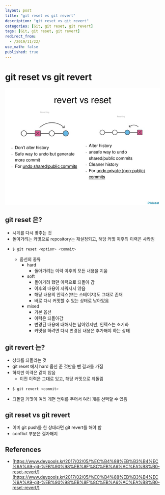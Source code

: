 ```yaml
---
layout: post
title: "git reset vs git revert"
description: "git reset vs git revert"
categories: [Git, git reset, git revert]
tags: [Git, git reset, git revert]
redirect_from:
  - /2019/11/22/
use_math: false
published: true
---
```


# git reset vs git revert

<img src="/assets/images/posts/4/git-reset-vs-git-revert.jpg">

## git reset 은?

- 시계를 다시 맞추는 것
- 돌아가려는 커밋으로 repository는 재설정되고, 해당 커밋 이후의 이력은 사라짐
- ```sh
  $ git reset <option> <commit>
  ```
  - 옵션의 종류
    - hard
      - 돌아가려는 이력 이후의 모든 내용을 지움
    - soft
      - 돌아가려 했던 이력으로 되돌아 감
      - 이후의 내용이 지워지지 않음
      - 해당 내용의 인덱스(또는 스테이지)도 그대로 존재
      - 바로 다시 커밋할 수 있는 상태로 남아있음
    - mixed
      - 기본 옵션
      - 이력은 되돌아감
      - 변경된 내용에 대해서는 남아있지만, 인덱스는 초기화
      - 커밋을 하려면 다시 변경된 내용은 추가해야 하는 상태

## git revert 는?

- 상태를 되돌리는 것
- git reset 에서 hard 옵션 준 것만을 뺀 결과를 가짐
- 하지만 이력은 같지 않음
  - 이전 이력은 그대로 있고, 해당 커밋으로 되돌림
- ```sh
  $ git revert <commit>
  ```
- 되돌릴 커밋이 여러 개면 범위를 주어서 여러 개를 선택할 수 있음

## git reset vs git revert

- 이미 git push를 한 상태라면 git revert를 해야 함
- conflict 부분은 결자해지

## References

- [https://www.devpools.kr/2017/02/05/%EC%B4%88%EB%B3%B4%EC%9A%A9-git-%EB%90%98%EB%8F%8C%EB%A6%AC%EA%B8%B0-reset-revert/](https://www.devpools.kr/2017/02/05/%EC%B4%88%EB%B3%B4%EC%9A%A9-git-%EB%90%98%EB%8F%8C%EB%A6%AC%EA%B8%B0-reset-revert/)
